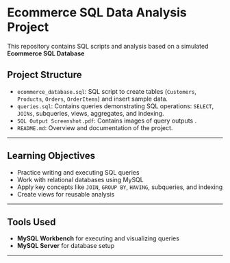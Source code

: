 #  Ecommerce SQL Data Analysis Project

This repository contains SQL scripts and analysis based on a simulated **Ecommerce SQL Database** 

## Project Structure

- `ecommerce_database.sql`: SQL script to create tables (`Customers`, `Products`, `Orders`, `OrderItems`) and insert sample data.
- `queries.sql`: Contains queries demonstrating SQL operations: `SELECT`, `JOINs`, subqueries, views, aggregates, and indexing.
- `SQL Output Screenshot.pdf`: Contains images of query outputs .
- `README.md`: Overview and documentation of the project.

---

##  Learning Objectives

- Practice writing and executing SQL queries
- Work with relational databases using MySQL
- Apply key concepts like `JOIN`, `GROUP BY`, `HAVING`, subqueries, and indexing
- Create views for reusable analysis

---

## Tools Used

- **MySQL Workbench** for executing and visualizing queries
- **MySQL Server** for database setup

---

